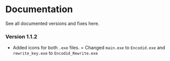 # Documentation
See all documented versions and fixes here.

### Version 1.1.2
+ Added icons for both `.exe` files.
= Changed `main.exe` to `Encodid.exe` and `rewrite_key.exe` to `Encodid_Rewrite.exe`
